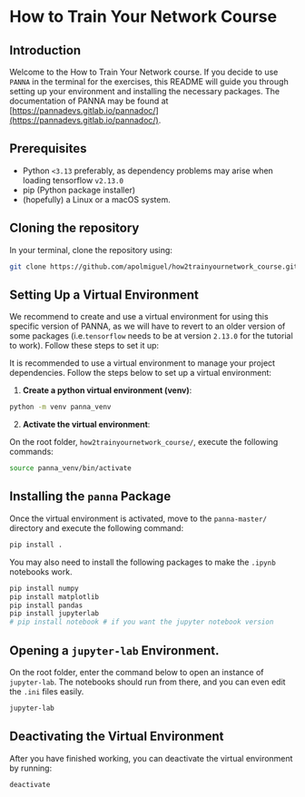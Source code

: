# How to Train Your Network Course

## Introduction
Welcome to the How to Train Your Network course. If you decide to use `PANNA` in the terminal for the exercises, this README will guide you through setting up your environment and installing the necessary packages. The documentation of PANNA may be found at [https://pannadevs.gitlab.io/pannadoc/](https://pannadevs.gitlab.io/pannadoc/).

## Prerequisites
- Python `<3.13` preferably, as dependency problems may arise when loading tensorflow `v2.13.0`
- pip (Python package installer)
- (hopefully) a Linux or a macOS system.

## Cloning the repository
In your terminal, clone the repository using:

```sh
git clone https://github.com/apolmiguel/how2trainyournetwork_course.git
```

## Setting Up a Virtual Environment
We recommend to create and use a virtual environment for using this specific version of PANNA, as we will have to revert to an older version of some packages (i.e.`tensorflow` needs to be at version `2.13.0` for the tutorial to work). Follow these steps to set it up: 


It is recommended to use a virtual environment to manage your project dependencies. Follow the steps below to set up a virtual environment:

1. **Create a python virtual environment (venv)**:

```sh
python -m venv panna_venv
```

2. **Activate the virtual environment**:

On the root folder, `how2trainyournetwork_course/`, execute the following commands:

```sh
source panna_venv/bin/activate
```


## Installing the `panna` Package
Once the virtual environment is activated, move to the `panna-master/` directory and execute the following command:

```sh
pip install .
```

You may also need to install the following packages to make the `.ipynb` notebooks work.

```sh
pip install numpy
pip install matplotlib
pip install pandas
pip install jupyterlab
# pip install notebook # if you want the jupyter notebook version
```

## Opening a `jupyter-lab` Environment.

On the root folder, enter the command below to open an instance of `jupyter-lab`. The notebooks should run from there, and you can even edit the `.ini` files easily.

```sh
jupyter-lab
```

## Deactivating the Virtual Environment
After you have finished working, you can deactivate the virtual environment by running:

```sh
deactivate
```

<!-- ## Additional Resources
- [Python Virtual Environments: A Primer](https://realpython.com/python-virtual-environments-a-primer/)
- [panna Documentation](https://panna.readthedocs.io/)

## Contact
For any questions or issues, please contact the course instructor at [instructor@example.com](mailto:instructor@example.com). -->
